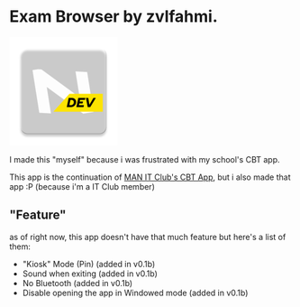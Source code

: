 # Exam Browser by zvlfahmi.

![nlogo](https://raw.githubusercontent.com/zvlfahmi/exambrowser/refs/heads/master/app/src/main/res/mipmap-xxxhdpi/ic_launcher.webp)

I made this "myself" because i was frustrated with my school's CBT app.

This app is the continuation of [MAN IT Club's CBT App](https://github.com/itclubmanmet/exambrowser-man), but i also made that app :P (because i'm a IT Club member)

## "Feature"
as of right now, this app doesn't have that much feature but here's a list of them:

- "Kiosk" Mode (Pin) (added in v0.1b)
- Sound when exiting (added in v0.1b)
- No Bluetooth (added in v0.1b)
- Disable opening the app in Windowed mode (added in v0.1b)
